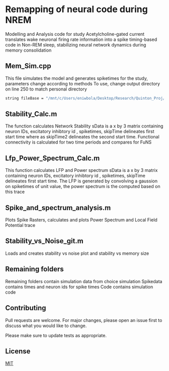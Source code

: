 # Remapping of neural code during NREM
Modelling and Analysis code for study Acetylcholine-gated current translates wake neuronal firing rate information into a spike timing-based code in Non-REM sleep, stabilizing neural network dynamics during memory consolidation

## Mem_Sim.cpp

This file simulates the model and generates spiketimes for the study, parameters change according to methods
To use, change output directory on line 250 to match personal directory

```bash
string fileBase = "/mnt/c/Users/eniwbola/Desktop/Research/Quinton_Proj/noiseSweep/noiseSweep/new_het_scan_stability_4_4_2021/review_run/cut_off_inh_34/7_21_2021/tau_300_real_mem_scan_34/";

```

## Stability_Calc.m
The function calculates  Network Stability 
sData is a x by 3 matrix containing neuron IDs, excitatory inhibtory id , spiketimes, skipTime delineates first start time where as skipTime2 delineates the
second start time. Functional connectivity is calculated for two time periods and compares for FuNS


## Lfp_Power_Spectrum_Calc.m
This function calculates  LFP and Power spectrum sData is a x by 3 matrix containing neuron IDs, excitatory inhibtory id , spiketimes, 
 skipTime delineates first start time.  The LFP is generated by convolving a gaussion on spiketimes of unit value, the power spectrum is the computed based on this trace

##  Spike_and_spectrum_analysis.m 
 Plots Spike Rasters, calculates and plots Power Spectrum and Local Field
 Potential trace

## Stability_vs_Noise_git.m
Loads and creates stability vs noise plot and stability vs memory size



## Remaining folders
Remaining folders contain simulation data from choice simulation
Spikedata contains times and neuron ids for spike times
Code contains simulation code



## Contributing
Pull requests are welcome. For major changes, please open an issue first to discuss what you would like to change.

Please make sure to update tests as appropriate.

## License
[MIT](https://choosealicense.com/licenses/mit/)
